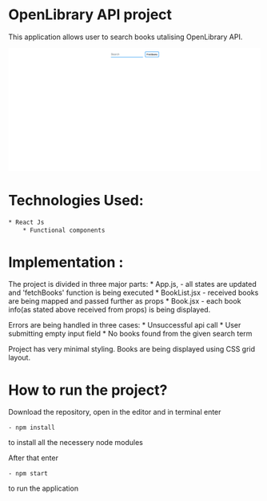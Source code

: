 # OpenLibrary API project

This application allows user to search books utalising OpenLibrary API.

![Alt Text](openlibraryapi.gif)


# Technologies Used:
    * React Js
        * Functional components

# Implementation :
The project is divided in three major parts: 
    * App.js, - all states are updated and 'fetchBooks' function is being executed
    * BookList.jsx - received books are being mapped and passed further as props
    * Book.jsx - each book info(as stated above received from props) is being displayed. 

Errors are being handled in three cases:
    * Unsuccessful api call
    * User submitting empty input field
    * No books found from the given search term

Project has very minimal styling. Books are being displayed using CSS grid layout. 


# How to run the project?

Download the repository, open in the editor and in terminal enter

    - npm install
    
 to install all the necessery node modules

After that enter 

    - npm start

to run the application